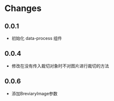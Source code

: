 # Changes

## 0.0.1

* 初始化 data-process 组件

## 0.0.4

* 修改在没有传入裁切对象时不对图片进行裁切的方法

## 0.0.6

* 添加BreviaryImage参数
